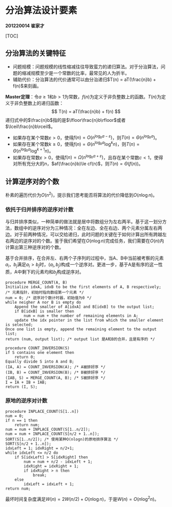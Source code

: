 # 分治算法设计要素

**201220014 崔家才**



[TOC]



## 分治算法的关键特征

- 问题规模：问题规模的线性缩减往往导致蛮力的递归算法。对于分治算法，问题的缩减规模至少是一个常数的比率，最常见的人为折半。
- 辅助代价：分治算法的代价通常可以由分治递归$T(n) = aT(\frac{n}b) + f(n)$来刻画。

**Master定理**：令$a\ge 1$和$b > 1$为常数，$f(n)$为定义于非负整数上的函数。$T(n)$为定义于非负整数上的递归函数：
$$
T(n) = aT(\frac{n}b) + f(n)
$$
递归式中的$\frac{n}b$指的是$\lfloor\frac{n}b\rfloor$或者$\lceil\frac{n}b\rceil$。

- 如果存在某个常数$\varepsilon > 0$，使得$f(n) = O(n^{\log_ba - \varepsilon})$，则$T(n) = \Theta(n^{\log_ba})$。
- 如果存在某个常数$k\ge 0$，使得$f(n)=\Theta(n^{\log_ba}\log^kn)$，则$T(n) = \Theta(n^{\log_ba}\log^{k+1} n)$。
- 如果存在常数$\varepsilon > 0$，使得$f(n) = \Omega(n^{\log_ba+\varepsilon})$，且存在某个常数$c < 1$，使得对所有充分大的$n$，$af(\frac{n}b)\le cf(n)$，则$T(n) = \Theta(f(n))$。



## 计算逆序对的个数

朴素的遍历代价为$O(n^2)$，提示我们思考能否将算法的代价降低到$O(n\log n)$。

### 依托于归并排序的逆序对计数

与归并排序类似，一种简单的做法就是居中将数组分为左右两半。基于这一划分方法，数组中的逆序对分为三种情况：全在左边、全在右边、两个元素分属左右两边。对于前两种情况，可以交给递归，此时问题的关键在于如何计算出所有跨越左右两边的逆序对的个数。鉴于我们希望在$O(n\log n)$完成任务，我们需要在$O(n)$内计算出第三种逆序对的个数。

基于合并排序，在合并左、右两个子序列的过程中，当A、B中当前被考察的元素$a_i$，$b_j$满足$a_i > b_j$时，$(a_i, b_j)$构成一个逆序对。更进一步，基于A是有序的这一性质，A中剩下的元素均和$b_j$构成逆序对。

```pseudocode
procedure MERGE_COUNT(A, B)
Initialize idxA, idxB to be the first elements of A, B respectively;
/* 元素指针，初始时指向数组第一个元素 */
num = 0; /* 逆序对个数计时器，初始值为0 */
while neigher A nor B is empty do
	Append the smaller of A[idxA] and B[idxB] to the output list;
	if B[idxB] is smaller then
		num = num + the number of remaining elements in A;
	update the idx pointer in the list from which the smaller element is selected;
Once one list is empty, append the remaining element to the output list;
return (num, output list); /* output list 是A和B的合并，且是有序的 */
```

```pseudocode
procedure COUNT_INVERSION(S)
if S contains one element then
	return 0;
Equally divide S into A and B;
(IA, A) = COUNT_INVERSION(A); /* A被排好序 */
(IB, B) = COUNT_INVERSION(B); /* B被排好序 */
(IAB, S) = MERGE_COUNT(A, B); /* S被排好序 */
I = IA + IB + IAB;
return (I, S);
```

### 原地的逆序对计数

```pseudocode
procedure INPLACE_COUNT(S[1..n])
num = 0;
if n == 1 then
	return num;
num = num + INPLACE_COUNT(S[1..n/2]);
num = num + INPLACE_COUNT(S[n/2 + 1..n]);
SORT(S[1..n/2]); /* 使用某种O(nlogn)的原地排序算法 */
SORT(S[n/2 + 1..n]);
idxLeft = 1; idxRight = n/2+1;
while idxLeft <= n/2 do
	if S[idxLeft] > S[idxRight] then
		num = num + n/2 - idxLeft + 1;
		idxRight = idxRight + 1;
		if idxRight > n then
			break;
	else
		idxLeft = idxLeft + 1;
return num;
```

最坏时间复杂度满足$W(n) = 2W(n / 2) + O(n\log n)$，于是$W(n) = O(n\log^2n)$。












